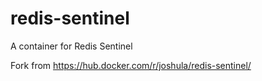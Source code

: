 # redis-sentinel
A container for Redis Sentinel

Fork from https://hub.docker.com/r/joshula/redis-sentinel/